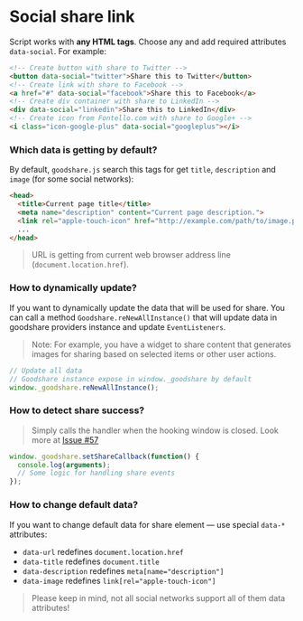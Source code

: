 # Social share link

Script works with **any HTML tags**. Choose any and add required attributes `data-social`. For example:

```html
<!-- Create button with share to Twitter -->
<button data-social="twitter">Share this to Twitter</button>
<!-- Create link with share to Facebook -->
<a href="#" data-social="facebook">Share this to Facebook</a>
<!-- Create div container with share to LinkedIn -->
<div data-social="linkedin">Share this to LinkedIn</div>
<!-- Create icon from Fontello.com with share to Google+ -->
<i class="icon-google-plus" data-social="googleplus"></i>
```

### Which data is getting by default?

By default, `goodshare.js` search this tags for get `title`, `description` and `image` (for some social networks):

```html
<head>
  <title>Current page title</title>
  <meta name="description" content="Current page description.">
  <link rel="apple-touch-icon" href="http://example.com/path/to/image.png">
  ...
</head>
```

> URL is getting from current web browser address line (`document.location.href`).

### How to dynamically update?

If you want to dynamically update the data that will be used for share. You can call a method `Goodshare.reNewAllInstance()` that will update data in goodshare providers instance and update `EventListeners`.

> Note: For example, you have a widget to share content that generates images for sharing based on selected items or other user actions.

```js
// Update all data
// Goodshare instance expose in window._goodshare by default
window._goodshare.reNewAllInstance();
```

### How to detect share success?

> Simply calls the handler when the hooking window is closed. Look more at [Issue #57](https://github.com/koddr/goodshare.js/issues/57)

```js
window._goodshare.setShareCallback(function() {
  console.log(arguments);
  // Some logic for handling share events
});
```

### How to change default data?

If you want to change default data for share element&nbsp;&mdash; use special `data-*` attributes:

- `data-url` redefines `document.location.href`
- `data-title` redefines `document.title`
- `data-description` redefines `meta[name="description"]`
- `data-image` redefines `link[rel="apple-touch-icon"]`

> Please keep in mind, not all social networks support all of them data attributes!
